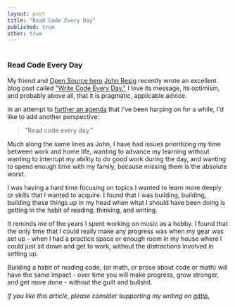 ```yaml
---
layout: post
title: "Read Code Every Day"
published: true
other: true
---
```

# 
# 
### Read Code Every Day

My friend and <a href="https://github.com/jeresig">Open Source hero</a> <a href="http://twitter.com/jeresig">John Resig</a> recently wrote an excellent blog post called <a href="http://ejohn.org/blog/write-code-every-day/">"Write Code Every Day."</a> I love its message, its optimism, and probably above all, that it is pragmatic, applicable advice.

In an attempt to <a href="https://github.com/papers-we-love/papers-we-love">further an agenda</a> that I've been harping on for a while, I'd like to add another perspective:

> "Read code every day."

Much along the same lines as John, I have had issues prioritizing my time between work and home life, wanting to advance my learning without wanting to interrupt my ability to do good work during the day, and wanting to spend enough time with my family, because missing them is the absolute worst.

I was having a hard time focusing on topics I wanted to learn more deeply or skills that I wanted to acquire. I found that I was building, building, building these things up in my head when what I should have been doing is getting in the habit of reading, thinking, and writing.

It reminds me of the years I spent working on music as a hobby. I found that the only time that I could really make any progress was when my gear was set up - when I had a practice space or enough room in my house where I could just sit down and get to work, without the distractions involved in setting up.

Building a habit of reading code, (or math, or prose about code or math) will have the same impact - over time you will make progress, grow stronger, and get more done - without the guilt and bullshit.

*If you like this article, please consider supporting my writing on <a href="https://www.gittip.com/mrb_bk/">gittip.</a>*
